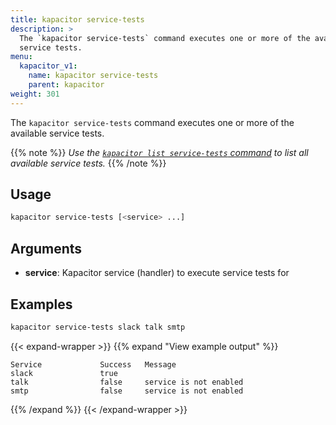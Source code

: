 ```yaml
---
title: kapacitor service-tests
description: >
  The `kapacitor service-tests` command executes one or more of the available
  service tests.
menu:
  kapacitor_v1:
    name: kapacitor service-tests
    parent: kapacitor
weight: 301
---
```


The `kapacitor service-tests` command executes one or more of the available
service tests.

{{% note %}}
_Use the [`kapacitor list service-tests` command](/kapacitor/v1/reference/cli/kapacitor/list/)
to list all available service tests._
{{% /note %}}

## Usage

```sh
kapacitor service-tests [<service> ...]
```

## Arguments

- **service**: Kapacitor service (handler) to execute service tests for

## Examples

```sh
kapacitor service-tests slack talk smtp
```

{{< expand-wrapper >}}
{{% expand "View example output" %}}
```text
Service             Success   Message
slack               true
talk                false     service is not enabled
smtp                false     service is not enabled
```
{{% /expand %}}
{{< /expand-wrapper >}}
